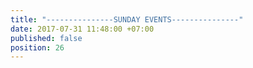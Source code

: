 ```yaml
---
title: "---------------SUNDAY EVENTS---------------"
date: 2017-07-31 11:48:00 +07:00
published: false
position: 26
---
```


